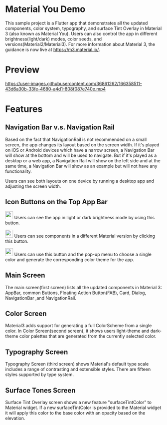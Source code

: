 # Material You Demo

This sample project is a Flutter app that demonstrates all the updated components, color system, typography, and surface Tint Overlay in Material 3 (also known as Material You). Users can also control the app in different brightness(light/dark) modes, color seeds, and versions(Material2/Material3). For more information about Material 3, the guidance is now live at https://m3.material.io/.

# Preview

https://user-images.githubusercontent.com/36861262/166358511-43d6a30b-33fe-4680-a4d1-808f087e740e.mp4

# Features
## Navigation Bar v.s. Navigation Rail
Based on the fact that NavigationRail is not recommended on a small screen, the app changes its layout based on the screen width. If it's played on iOS or Android devices which have a narrow screen, a Navigation Bar will show at the bottom and will be used to navigate. But if it's played as a desktop or a web app, a Navigation Rail will show on the left side and at the same time, a Navigation Bar will show as an example but will not have any functionality.

Users can see both layouts on one device by running a desktop app and adjusting the screen width.

## Icon Buttons on the Top App Bar
<img src="https://user-images.githubusercontent.com/36861262/166506048-125caeb3-5d5c-4489-9029-1cb74202dd37.png" width="25"/>  Users can see the app in light or dark brightness mode by using this button.

<img src="https://user-images.githubusercontent.com/36861262/166508002-90fce980-d228-4312-a95f-a1919bb79ccc.png" width="25" />  Users can see components in a different Material version by clicking this button.

<img src="https://user-images.githubusercontent.com/36861262/166511137-85dea8df-0017-4649-b913-14d4b7a17c2f.png" width="25" /> Users can use this button and the pop-up menu to choose a single color and generate the corresponding color theme for the app.
 
## Main Screen
The main screen(first screen) lists all the updated components in Material 3: AppBar, common Buttons, Floating Action Button(FAB), Card, Dialog, NavigationBar ,and NavigationRail.

## Color Screen
Material3 adds support for generating a full ColorScheme from a single color. In Color Screen(second screen), it shows users light-theme and dark-theme color palettes that are generated from the currently selected color. 

## Typography Screen
Typography Screen (third screen) shows Material's default type scale includes a range of contrasting and extensible styles. There are fifteen styles supported by type system.

## Surface Tones Screen
Surface Tint Overlay screen shows a new feature "surfaceTintColor" to Material widget. If a new surfaceTintColor is provided to the Material widget it will apply this color to the base color with an opacity based on the elevation.


